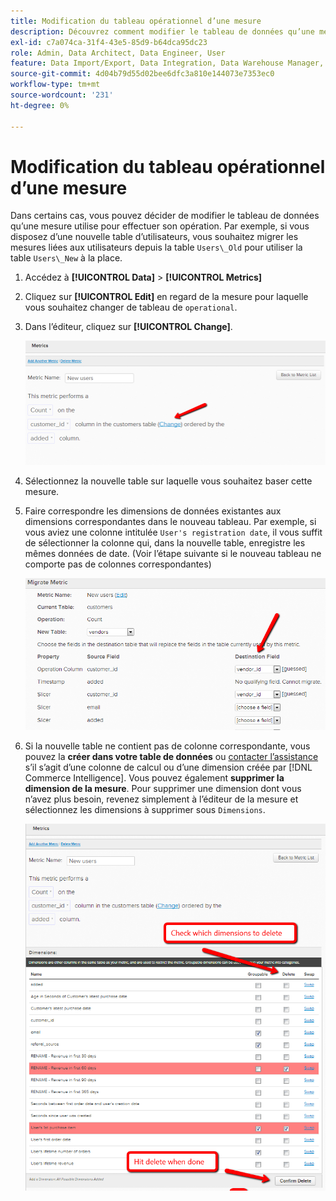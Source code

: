```yaml
---
title: Modification du tableau opérationnel d’une mesure
description: Découvrez comment modifier le tableau de données qu’une mesure utilise pour effectuer son opération.
exl-id: c7a074ca-31f4-43e5-85d9-b64dca95dc23
role: Admin, Data Architect, Data Engineer, User
feature: Data Import/Export, Data Integration, Data Warehouse Manager, Commerce Tables
source-git-commit: 4d04b79d55d02bee6dfc3a810e144073e7353ec0
workflow-type: tm+mt
source-wordcount: '231'
ht-degree: 0%

---
```


# Modification du tableau opérationnel d’une mesure

Dans certains cas, vous pouvez décider de modifier le tableau de données qu’une mesure utilise pour effectuer son opération. Par exemple, si vous disposez d’une nouvelle table d’utilisateurs, vous souhaitez migrer les mesures liées aux utilisateurs depuis la table `Users\_Old` pour utiliser la table `Users\_New` à la place.

1. Accédez à **[!UICONTROL Data]** > **[!UICONTROL Metrics]**
1. Cliquez sur **[!UICONTROL Edit]** en regard de la mesure pour laquelle vous souhaitez changer de tableau de `operational`.
1. Dans l’éditeur, cliquez sur **[!UICONTROL Change]**.

   ![Page de définition de la mesure affichant le paramètre du tableau opérationnel](../../assets/change-metrics-1.png)
1. Sélectionnez la nouvelle table sur laquelle vous souhaitez baser cette mesure.
1. Faire correspondre les dimensions de données existantes aux dimensions correspondantes dans le nouveau tableau. Par exemple, si vous aviez une colonne intitulée `User's registration date`, il vous suffit de sélectionner la colonne qui, dans la nouvelle table, enregistre les mêmes données de date. (Voir l’étape suivante si le nouveau tableau ne comporte pas de colonnes correspondantes)

   ![Liste déroulante de sélection de tableau présentant les tableaux disponibles](../../assets/change-metrics-2.png)

1. Si la nouvelle table ne contient pas de colonne correspondante, vous pouvez la **créer dans votre table de données** ou [contacter l’assistance](https://experienceleague.adobe.com/docs/commerce-knowledge-base/kb/troubleshooting/miscellaneous/mbi-service-policies.html) s’il s’agit d’une colonne de calcul ou d’une dimension créée par [!DNL Commerce Intelligence]. Vous pouvez également **supprimer la dimension de la mesure**. Pour supprimer une dimension dont vous n’avez plus besoin, revenez simplement à l’éditeur de la mesure et sélectionnez les dimensions à supprimer sous `Dimensions`.

   ![ Menu déroulant de sélection de colonne opérationnelle ](../../assets/change-metrics-3.png)
